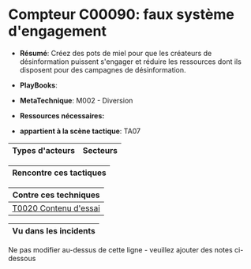 # Compteur C00090: faux système d'engagement

* **Résumé**: Créez des pots de miel pour que les créateurs de désinformation puissent s'engager et réduire les ressources dont ils disposent pour des campagnes de désinformation.

* **PlayBooks**:

* **MetaTechnique**: M002 - Diversion

* **Ressources nécessaires:**

* **appartient à la scène tactique**: TA07


|Types d'acteurs |Secteurs |
|----------- |------- |



|Rencontre ces tactiques |
|---------------------- |



|Contre ces techniques |
|------------------------- |
|[T0020 Contenu d'essai](../../generated_pages/techniques/T0020.md) |



|Vu dans les incidents |
|----------------- |


Ne pas modifier au-dessus de cette ligne - veuillez ajouter des notes ci-dessous
